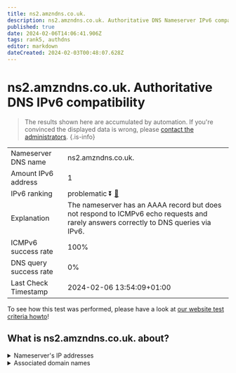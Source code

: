```yaml
---
title: ns2.amzndns.co.uk.
description: ns2.amzndns.co.uk. Authoritative DNS Nameserver IPv6 compatibility
published: true
date: 2024-02-06T14:06:41.906Z
tags: rank5, authdns
editor: markdown
dateCreated: 2024-02-03T00:48:07.628Z
---
```


# ns2.amzndns.co.uk. Authoritative DNS IPv6 compatibility

> The results shown here are accumulated by automation. If you're convinced the displayed data is wrong, please [contact the administrators](/howto/chat). 
{.is-info}




|   |   |
| - | - |
| Nameserver DNS name | ns2.amzndns.co.uk.
| Amount IPv6 address | 1
| IPv6 ranking | problematic :arrow_double_down: [🔗](/howto/ranking) |
| Explanation | The nameserver has an AAAA record but does not respond to ICMPv6 echo requests and rarely answers correctly to DNS queries via IPv6. |
| ICMPv6 success rate | 100%|
| DNS query success rate | 0% |
| Last Check Timestamp | 2024-02-06 13:54:09+01:00 |

To see how this test was performed, please have a look at [our website test criteria howto](/howto/testcriteria/authdns)!


## What is ns2.amzndns.co.uk. about?




<details>
<summary>Nameserver's IP addresses</summary>

2610:a1:32d1::53

</details>



<details>
<summary>Associated domain names</summary>

music.amazon.com

www.amazon.co.uk

www.imdb.com

</details>
